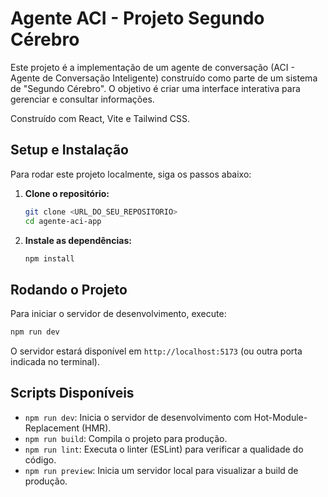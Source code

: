 # Agente ACI - Projeto Segundo Cérebro

Este projeto é a implementação de um agente de conversação (ACI - Agente de Conversação Inteligente) construído como parte de um sistema de "Segundo Cérebro". O objetivo é criar uma interface interativa para gerenciar e consultar informações.

Construído com React, Vite e Tailwind CSS.

## Setup e Instalação

Para rodar este projeto localmente, siga os passos abaixo:

1.  **Clone o repositório:**
    ```bash
    git clone <URL_DO_SEU_REPOSITORIO>
    cd agente-aci-app
    ```

2.  **Instale as dependências:**
    ```bash
    npm install
    ```

## Rodando o Projeto

Para iniciar o servidor de desenvolvimento, execute:

```bash
npm run dev
```

O servidor estará disponível em `http://localhost:5173` (ou outra porta indicada no terminal).

## Scripts Disponíveis

-   `npm run dev`: Inicia o servidor de desenvolvimento com Hot-Module-Replacement (HMR).
-   `npm run build`: Compila o projeto para produção.
-   `npm run lint`: Executa o linter (ESLint) para verificar a qualidade do código.
-   `npm run preview`: Inicia um servidor local para visualizar a build de produção.
